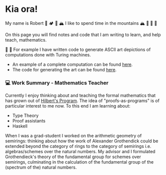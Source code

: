 # Kia ora!

My name is Robert :deciduous_tree: :camping: :deciduous_tree: :mountain_snow: I like to spend time in the mountains :mountain_snow: :deciduous_tree: :deciduous_tree: :deciduous_tree:


On this page you will find notes and code that I am writing to learn, and help teach, mathematics. 

:abacus: :robot: For example I have written code to generate ASCII art depictions of computations done with Turing machines.
  - An example of a complete computation can be found [here](https://github.com/epicurithmetic/turingMachine/blob/master/tm-output.txt). 
  - The code for generating the art can be found [here](https://github.com/epicurithmetic/turingMachine). 

### :computer: Work Summary - Mathematics Teacher

Currently I enjoy thinking about and teaching the formal mathematics that has grown out of [Hilbert's Program](https://plato.stanford.edu/entries/hilbert-program/). 
The idea of "proofs-as-programs" is of particular interest to me now. To this end I am learning about:
  - Type Theory
  - Proof assistants
  - Haskell 

When I was a grad-student I worked on the arithmetic geometry of semirings: thinking about how the work of Alexander Grothendick could be extended beyond the category of rings to the category of semirings i.e. algebras/schemes over the natural numbers. My advisor and I formulated Grothendieck's theory of the fundamental group for schemes over semirings, culminating in the calculation of the fundamental group of the (spectrum of the) natural numbers. 



<!---
epicurithmetic/epicurithmetic is a ✨ special ✨ repository because its `README.md` (this file) appears on your GitHub profile.
You can click the Preview link to take a look at your changes.
--->
